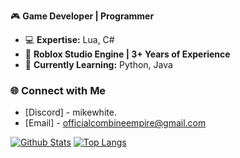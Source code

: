 🎮 **Game Developer | Programmer**

- 💻 **Expertise:** Lua, C#
- 🎨 **Roblox Studio Engine | 3+ Years of Experience**
- 🚀 **Currently Learning:** Python, Java

### 🌐 Connect with Me
- [Discord] - mikewhite.
- [Email] - officialcombineempire@gmail.com

[![Github Stats](https://github-readme-stats.vercel.app/api?username=sophfee&theme=react&show_icons=1&include_all_commits=1&count_private=1&hide=html)](https://github.com/anuraghazra/github-readme-stats)
[![Top Langs](https://github-readme-stats.vercel.app/api/top-langs/?username=sophfee&theme=react&layout=compact&langs_count=10&hide=HTML,CSS&count_private=1)](https://github.com/anuraghazra/github-readme-stats)
